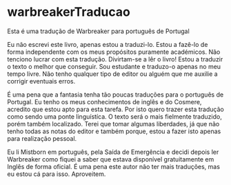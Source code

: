 # warbreakerTraducao

Esta é uma tradução de Warbreaker para português de Portugal

Eu não escrevi este livro, apenas estou a traduzi-lo. Estou a fazê-lo de forma independente com os meus propósitos puramente académicos. Não tenciono lucrar com esta tradução. Divirtam-se a lêr o livro! Estou a traduzir o texto o melhor que conseguir. Sou estudante e traduzo-o apenas no meu tempo livre. Não tenho qualquer tipo de editor ou alguém que me auxilie a corrigir eventuais erros.

É uma pena que a fantasia tenha tão poucas traduções para o português de Portugal. Eu tenho os meus conhecimentos de inglês e do Cosmere, acredito que estou apto para esta tarefa. Por isto quero trazer esta tradução como sendo uma ponte linguístíca. O texto será o mais fielmente traduzido, porém também localizado. Terei que tomar algumas liberdades, já que não tenho todas as notas do editor e também porque, estou a fazer isto apenas para realização pessoal.

Eu li Mistborn em português, pela Saída de Emergência e decidi depois ler Warbreaker como fiquei a saber que estava disponível gratuitamente em Inglês de forma oficial. É uma pena este autor não ter mais traduções, mas eu estou cá para isso. Aproveitem.
